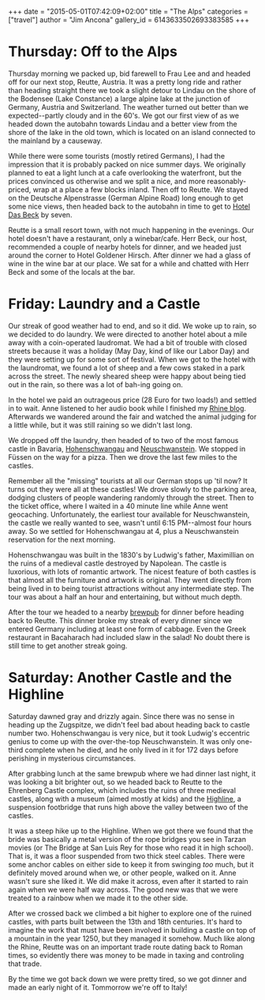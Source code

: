 +++
date = "2015-05-01T07:42:09+02:00"
title = "The Alps"
categories = ["travel"]
author = "Jim Ancona"
gallery_id = 6143633502693383585
+++

# Thursday: Off to the Alps

Thursday morning we packed up, bid farewell to Frau Lee and and headed off
for our next stop, Reutte, Austria. It was a pretty long ride and
rather than heading straight there we took a slight detour to Lindau
on the shore of the Bodensee (Lake Constance) a large alpine lake at
the junction of Germany, Austria and Switzerland. The weather turned
out better than we expected--partly cloudy and in the 60's. We got our
first view of as we headed down the autobahn towards Lindau and a
better view from the shore of the lake in the old town, which is
located on an island connected to the mainland by a causeway.

While there were some tourists (mostly retired Germans), I had the
impression that it is probably packed on nice summer days. We
originally planned to eat a light lunch at a cafe overlooking the
waterfront, but the prices convinced us otherwise and we split a nice,
and more reasonably-priced, wrap at a place a few blocks inland. Then
off to Reutte. We stayed on the Deutsche Alpenstrasse (German Alpine
Road) long enough to get some nice views, then headed back to the
autobahn in time to get to
[Hotel Das Beck](http://hotel-das-beck.at/index_so.e.htm) by seven.

Reutte is a small resort town, with not much happening in the
evenings. Our hotel doesn't have a restaurant, only a
winebar/cafe. Herr Beck, our host, recommended a couple of nearby
hotels for dinner, and we headed just around the corner to
Hotel Goldener Hirsch. After dinner we had a glass of wine in the wine
bar at our place. We sat for a while and chatted with Herr Beck and
some of the locals at the bar.

# Friday: Laundry and a Castle

Our streak of good weather had to end, and so it did. We woke up to rain, so we
decided to do laundry. We were directed to another hotel about a mile
away with a coin-operated laudromat. We had a bit of trouble with
closed streets because it was a holiday (May Day, kind of like our
Labor Day) and they were setting up for some sort of festival. When we
got to the hotel with the laundromat, we found a lot of sheep and a
few cows staked in a park across the street. The newly sheared sheep
were happy about being tied out in the rain, so there was a lot of
bah-ing going on.

In the hotel we paid an outrageous price (28 Euro for two loads!) and
settled in to wait. Anne listened to her audio book while I finished
my [Rhine blog](/travel/Bacharach-Rhine-and-Mosel/). Afterwards we
wandered around the fair and watched the animal judging for a little
while, but it was still raining so we didn't last long.

We dropped off the laundry, then headed of to two of the most famous
castle in Bavaria,
[Hohenschwangau](https://www.hohenschwangau.de/430.html) and
[Neuschwanstein](http://www.neuschwanstein.de/englisch/tourist/index.htm). We
stopped in Füssen on the way for a pizza. Then we drove the last few
miles to the castles.

Remember all the "missing" tourists at all our German stops up 'til
now? It turns out they were all at these castles! We drove slowly to
the parking area, dodging clusters of people wandering randomly
through the street. Then to the ticket office, where I waited in a 40
minute line while Anne went geocaching. Unfortunately, the earliest
tour available for Neuschwanstein, the castle we really wanted to see,
wasn't until 6:15 PM--almost four hours away. So we settled for
Hohenschwangau at 4, plus a Neuschwanstein reservation for the next
morning.

Hohenschwangau was built in the 1830's by Ludwig's father,
Maximillian on the ruins of a medieval castle destroyed by
Napolean. The castle is luxorious, with lots of romantic artwork. The
nicest feature of both castles is that almost all the furniture and
artwork is original. They went directly from being lived in to being
tourist attractions without any intermediate step. The tour was about
a half an hour and entertaining, but without much depth.

After the tour we headed to a nearby [brewpub](http://www.schlossbrauhaus.de/) 
for dinner before heading
back to Reutte. This dinner broke my streak of every dinner since we
entered Germany including at least one form of cabbage. Even the Greek
restaurant in Bacaharach had included slaw in the salad! No doubt
there is still time to get another streak going.

# Saturday: Another Castle and the Highline 

Saturday dawned gray and drizzly again. Since there was no sense in
heading up the Zugspitze, we didn't feel bad about heading back to 
castle number two. Hohenschwangau is very nice, but it took Ludwig's
eccentric genius to come up with the over-the-top Neuschwanstein. It
was only one-third complete when he died, and he only lived in it for
172 days before perishing in mysterious circumstances.

After grabbing lunch at the same brewpub where we had dinner last
night, it was looking a bit brighter out, so we headed back to Reutte
to the Ehrenberg Castle complex, which includes the ruins of three
medieval castles, along with a museum (aimed mostly at kids) and the
[Highline](http://www.highline179.com/en/), a suspension footbridge that 
runs high above the valley between two of the castles.

It was a steep hike up to the Highline. When we got there we found
that the bride was basically a metal version of the rope bridges you
see in Tarzan movies (or The Bridge at San Luis Rey for those who read
it in high school). That is, it was a floor suspended from two thick
steel cables. There were some anchor cables on either side to keep it
from swinging *too* much, but it definitely moved around when we, or
other people, walked on it. Anne wasn't sure she liked it. We did make
it across, even after it started to rain again when we were half way
across. The good new was that we were treated to a rainbow when we
made it to the other side.

After we crossed back we climbed a bit higher to explore one of the
ruined castles, with parts built between the 13th and 18th
centuries. It's hard to imagine the work that must have been involved
in building a castle on top of a mountain in the year 1250, but they
managed it somehow. Much like along the Rhine, Reutte was on an
important trade route dating back to Roman times, so evidently there
was money to be made in taxing and controling that trade.

By the time we got back down we were pretty tired, so we got dinner
and made an early night of it. Tommorrow we're off to Italy!


